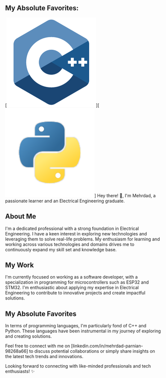 

## My Absolute Favorites: ##
[![Alt text](https://raw.githubusercontent.com/github/explore/80688e429a7d4ef2fca1e82350fe8e3517d3494d/topics/cpp/cpp.png)][![Alt text](https://raw.githubusercontent.com/github/explore/80688e429a7d4ef2fca1e82350fe8e3517d3494d/topics/python/python.png)]
Hey there! 👋, I'm Mehrdad, a passionate learner and an Electrical Engineering graduate.

## About Me
I'm a dedicated professional with a strong foundation in Electrical Engineering. I have a keen interest in exploring new technologies and leveraging them to solve real-life problems. My enthusiasm for learning and working across various technologies and domains drives me to continuously expand my skill set and knowledge base.

## My Work
I'm currently focused on working as a software developer, with a specialization in programming for microcontrollers such as ESP32 and STM32. I'm enthusiastic about applying my expertise in Electrical Engineering to contribute to innovative projects and create impactful solutions.

## My Absolute Favorites
In terms of programming languages, I'm particularly fond of C++ and Python. These languages have been instrumental in my journey of exploring and creating solutions.

Feel free to connect with me on [linkedin.com/in/mehrdad-parnian-98268a66] to discuss potential collaborations or simply share insights on the latest tech trends and innovations.

Looking forward to connecting with like-minded professionals and tech enthusiasts! ✨

